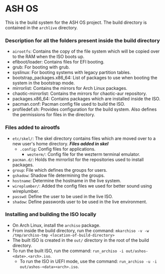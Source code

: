 # ASH OS 


This is the build system for the ASH OS project. The build directory is contained in the `archlive` directory. 

### Description for all the folders present inside the build directory
- `airootfs`: Contains the copy of the file system which will be copied over to the RAM when the ISO boots up. 
- efiboot/loader: Contains files for EFI booting. 
- grub: For booting with grub. 
- syslinux: For booting systems with legacy partition tables. 
- bootstrap\_packages.x86\_64: List of packages to use when booting the system in the bootstrap mode. 
- mirrorlist: Contains the mirrors for Arch Linux packages. 
- chaotic-mirrorlist: Contains the mirrors for chaotic-aur repository. 
- packages.x86\_64: Contains packages which are installed inside the ISO. 
- pacman.conf: Pacman config file used to build the ISO. 
- profiledef.sh: Provides configuration for the build system. Also defines the permissions for files in the directory. 


### Files added to airootfs
- `etc/skel/`: The skel directory contains files which are moved over to a new user's home directory. ***Files added in skel***
  - `.config`: Config files for applications. 
    - `wezterm/`: Config file for the wezterm terminal emulator.
- `pacman.d/`: Holds the mirrorlist for the repositories used to install packages. 
- `group`: File which defines the groups for users. 
- `gshadow`: Shadow file determining the groups.
- `hostname`: Determine the hostname in the live system. 
- `wireplumber/`: Added the config files we used for better sound using wireplumber. 
- `passwd`: Define the user to be used in the live ISO. 
- `shadow`: Define passwords user to be used in the live environment. 

### Installing and building the ISO locally
- On Arch Linux, install the `archiso` package. 
- From inside the build directory, run the command: `mkarchiso -v -w /tmp/archiso-tmp <location-of-build-directory>`
- The built ISO is created in the `out/` directory in the root of the build directory. 
- To run the built ISO, run the command: `run_archiso -i out/ashos-<date>.<arch>.iso`.
  - To run the ISO in UEFI mode, use the command: `run_archiso -u -i out/ashos-<data><arch>.iso`.

